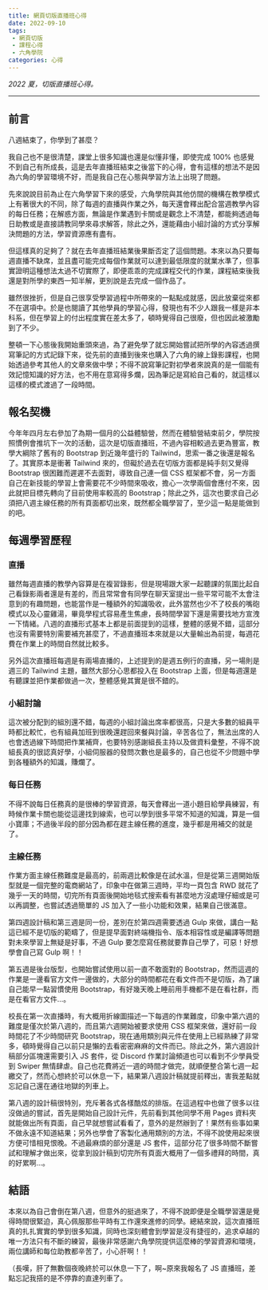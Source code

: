 ```yaml
---
title: 網頁切版直播班心得
date: 2022-09-10
tags:
 - 網頁切版
 - 課程心得
 - 六角學院
categories: 心得
---
```


*2022 夏，切版直播班心得。*

<!--more-->

------

## 前言

八週結束了，你學到了甚麼？

我自己也不是很清楚，課堂上很多知識也還是似懂非懂，即使完成 100% 也感覺不到自己有所成長，這是去年直播班結束之後當下的心得，會有這樣的想法不是因為六角的學習環境不好，而是我自己在心態與學習方法上出現了問題。

先來說說目前為止在六角學習下來的感受，六角學院與其他仿間的機構在教學模式上有著很大的不同，除了每週的直播與作業之外，每天還會釋出配合當週教學內容的每日任務；在解惑方面，無論是作業遇到卡關或是觀念上不清楚，都能夠透過每日助教或是直接請教同學來尋求解答，除此之外，還能藉由小組討論的方式分享解決問題的方法，學習資源應有盡有。

但這樣真的足夠了？就在去年直播班結業後果斷否定了這個問題。本來以為只要每週直播不缺席，並且盡可能完成每個作業就可以達到最低限度的就業水準了，但事實證明這種想法太過不切實際了，即便乖乖的完成課程交代的作業，課程結束後我還是對所學的東西一知半解，更別說是去完成一個作品了。

雖然很挫折，但是自己很享受學習過程中所帶來的一點點成就感，因此放棄從來都不在選項中。於是也閱讀了其他學員的學習心得，發現也有不少人跟我一樣是非本科系，但在學習上的付出程度實在差太多了，頓時覺得自己很廢，但也因此被激勵到了不少。

整頓一下心態後我開始重頭來過，為了避免學了就忘開始嘗試把所學的內容透過撰寫筆記的方式記錄下來，從先前的直播到後來也購入了六角的線上錄影課程，也開始透過參考其他人的文章來做中學；不得不說寫筆記對初學者來說真的是一個能有效記憶知識的好方法，也不用在意寫得多爛，因為筆記是寫給自己看的，就這樣以這樣的模式渡過了一段時間。

## 報名契機

今年年四月左右參加了為期一個月的公益體驗營，然而在體驗營結束前夕，學院按照慣例會推坑下一次的活動，這次是切版直播班，不過內容相較過去更為豐富，教學大綱除了舊有的 Bootstrap 到近幾年盛行的 Tailwind，思索一番之後還是報名了。其實原本是衝著 Tailwind 來的，但礙於過去在切版方面都是純手刻又覺得 Bootstrap 很困難而遲遲不去面對，導致自己連一個 CSS 框架都不會，另一方面自己在新技能的學習上會需要花不少時間來吸收，擔心一次學兩個會應付不來，因此就把目標先轉向了目前使用率較高的 Bootstrap；除此之外，這次也要求自己必須把八週主線任務的所有頁面都切出來，既然都全職學習了，至少這一點是能做到的吧。

## 每週學習歷程

### 直播

雖然每週直播的教學內容算是在複習錄影，但是現場跟大家一起聽課的氛圍比起自己看錄影兩者還是有差的，而且常常會有同學在聊天室提出一些平常可能不太會注意到的有趣問題，也能當作是一種額外的知識吸收，此外當然也少不了校長的嘴砲模式以及心靈雞湯，畢竟學程式容易產生焦慮，長時間學習下還是需要找地方宣洩一下情緒。八週的直播形式基本上都是前面提到的這樣，整體的感覺不錯，這部分也沒有需要特別需要補充甚麼了，不過直播班本來就是以大量輸出為前提，每週花費在作業上的時間自然就比較多。

另外這次直播班每週是有兩場直播的，上述提到的是週五例行的直播，另一場則是週三的 Tailwind 主題，雖然大部分心思都投入在 Bootstrap 上面，但是每週還是有聽課並把作業都做過一次，整體感覺其實是很不錯的。

### 小組討論
這次被分配到的組別還不錯，每週的小組討論出席率都很高，只是大多數的組員平時都比較忙，也有組員加班到很晚還趕回來餐與討論，辛苦各位了，無法出席的人也會透過線下時間把作業補齊，也要特別感謝組長主持以及做資料彙整，不得不說組長真的很認真好學，小組伺服器的發問次數也是最多的，自己也從不少問題中學到各種額外的知識，賺爛了。

### 每日任務
不得不說每日任務真的是很棒的學習資源，每天會釋出一道小題目給學員練習，有時候作業卡關也能從這邊找到線索，也可以學到很多平常不知道的知識，算是一個小寶庫；不過後半段的部分因為都在趕主線任務的進度，幾乎都是用補交的就是了。

### 主線任務

作業方面主線任務難度是最高的，前兩週比較像是在試水溫，但是從第三週開始版型就是一個完整的電商網站了，印象中在做第三週時，平均一頁包含 RWD 就花了幾乎一天的時間，切完所有頁面後開始地毯式搜索看有甚麼地方沒處理仔細或是可以再調整，也嘗試透過簡單的 JS 加入了一些小功能和效果，結果自己很滿意。

第四週設計稿和第三週是同一份，差別在於第四週需要透過 Gulp 來做，講白一點這已經不是切版的範疇了，但是提早面對終端機指令、版本相容性或是編譯等問題對未來學習上無疑是好事，不過 Gulp 要怎麼寫任務就要靠自己學了，可惡！好想學會自己寫 Gulp 啊！！

第五週是後台版型，也開始嘗試使用以前一直不敢面對的 Bootstrap，然而這週的作業是一邊看官方文件一邊做的，大部分的時間都花在看文件而不是切版，為了讓自己能早一點習慣使用 Bootstrap，有好幾天晚上睡前用手機都不是在看社群，而是在看官方文件...。

校長在第一次直播時，有大概用折線圖描述一下每週的作業難度，印象中第六週的難度是僅次於第八週的，而且第六週開始被要求使用 CSS 框架來做，還好前一段時間花了不少時間研究 Bootstrap，現在通用類別與元件在使用上已經熟練了非常多，頓時覺得自己以前只是懶的去看密密麻麻的文件而已。除此之外，第六週設計稿部分區塊還需要引入 JS 套件，從 Discord 作業討論頻道也可以看到不少學員受到 Swiper 無情肆虐。自己也花費將近一週的時間才做完，就順便整合第七週一起繳交了，然而心想終於可以休息一下，結果第八週設計稿就提前釋出，害我差點就忘記自己還在通往地獄的列車上。

第八週的設計稿很特別，充斥著各式各樣酷炫的排版。在這過程中也做了很多以往沒做過的嘗試，首先是開始自己設計元件，先前看到其他同學不用 Pages 資料夾就能做出所有頁面，自己早就想嘗試看看了，意外的是然辦到了！果然有些事如果不做永遠不知道結果；另外也學會了客製化通用類別的方法，不得不說使用起來很方便可惜相見恨晚。不過最麻煩的部分還是 JS 套件，這部分花了很多時間不斷嘗試和理解才做出來，從拿到設計稿到切完所有頁面大概用了一個多禮拜的時間，真的好累啊...。

## 結語

本來以為自己會倒在第八週，但意外的挺過來了，不得不說即便是全職學習還是覺得時間很緊迫，真心佩服那些平時有工作還來進修的同學。總結來說，這次直播班真的扎扎實實的學到很多知識，同時也深刻體會到學習是沒有捷徑的，追求卓越的唯一方法只有不斷的練習，最後非常感謝六角學院提供這麼棒的學習資源和環境，兩位講師和每位助教都辛苦了，小心肝啊！！

（長嘆，肝了無數個夜晚終於可以休息一下了，啊~原來我報名了 JS 直播班，差點忘記我搭的是不停靠的直達列車了。







